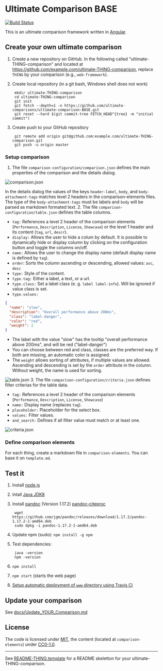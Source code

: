 # Ultimate Comparison BASE

[![Build Status](https://travis-ci.org/ultimate-comparisons/ultimate-comparison-BASE.svg?branch=master)](https://travis-ci.org/ultimate-comparisons/ultimate-comparison-BASE)

This is an ultimate comparison framework written in [Angular](https://angular.io/).

## Create your own ultimate comparison 
1. Create a new repository on GitHub. In the following called "ultimate-THING-comparison" and located at https://github.com/example.com/ultimate-THING-comparison, replace `THING` by your comparison (e.g., `web-framework`).
2. Create local repository (in a git bash, Windows shell does not work)

        mkdir ultimate-THING-comparison
        cd ultimate-THING-comparison
        git init
        git fetch --depth=1 -n https://github.com/ultimate-comparisons/ultimate-comparison-BASE.git
        git reset --hard $(git commit-tree FETCH_HEAD^{tree} -m "initial commit")

3. Create push to your GitHub repository
        
        git remote add origin git@github.com:example.com/ultimate-THING-comparison.git
        git push -u origin master
        
### Setup comparison
1. The file `comparison-configuration/comparison.json` defines the main properties of the comparison and the details dialog.
  
  ![comparison.json](https://cdn.rawgit.com/ultimate-comparisons/ultimate-comparison-BASE/master/media/comparison.svg)
  
  In the details dialog the values of the keys `header-label`, `body`, and `body-attachment-tags` matches level 2 headers in the comparison-elements files. The type of the `body-attachment-tags` must be labels and `body` will be parsed as markdown formated text. 
2. The file `comparison-configuration/table.json` defines the table columns. 
  - `tag:` References a level 2 header of the comparison elements (`Performance`, `Description`, `License`, `Showcase`) or the level 1 header and its content (`tag`, `url`, `descr`).
  - `display:` Allows the user to hide a colum by default. It is possible to dynamically hide or display column by clicking on the configuration button and toggle the columns on/off.
  - `name:` Allows the user to change the display name (default display name is defined by `tag`).
  - `order`: Sorts the column ascending or descending, allowed values: `asc`, `desc`
  - `type:` Style of the content. 
  - `type.tag:` Either a label, a text, or a url. 
  - `type.class:` Set a label class (e. g. `label label-info`). Will be ignored if value class is set.
  - `type.values:`
  ```json
  {
    "name": "slow",
    "description": "Overall performance above 200ms",
    "class": "label-danger",
    "color": "red",
    "weight": 2
  }
  ```
  - The label with the value "slow" has the tooltip "overall performance above 200ms", and will be red ("label-danger")
  - You can choose between red and class, classes are the preferred way. If both are missing, an automatic color is assigned.
  - The `weight` allows sorting of attributes, if multiple values are allowed. Ascending and descending is set by the `order` attribute in the column. Without weight, the name is used for sorting.

  ![table.json](https://cdn.rawgit.com/ultimate-comparisons/ultimate-comparison-BASE/master/media/table.svg) 
3. The file `comparison-configuration/criteria.json` defines filter criterias for the table data.
  - `tag:` References a level 2 header of the comparison elements (`Performance`, `Description`, `License`, `Showcase`)
  - `name:` Display name (replaces `tag`).
  - `placeholder:` Placeholder for the select box.
  - `values:` Filter values.
  - `and_search:` Defines if all filter value must match or at least one.
  
  ![criteria.json](https://cdn.rawgit.com/ultimate-comparisons/ultimate-comparison-BASE/master/media/criteria.svg)       
        

### Define comparison elements
For each thing, create a markdown file in `comparison-elements`.
You can base it on `template.md`.

## Test it
1. Install [node.js](https://nodejs.org/en/)
2. Intall [Java JDK8](http://www.oracle.com/technetwork/java/javase/downloads/jdk8-downloads-2133151.html)
3. Install [pandoc](http://pandoc.org/installing.html) (Version 1.17.2) [pandoc-citeproc](https://hackage.haskell.org/package/pandoc-citeproc)
        
        wget https://github.com/jgm/pandoc/releases/download/1.17.2/pandoc-1.17.2-1-amd64.deb
        sudo dpkg -i pandoc-1.17.2-1-amd64.deb
        
4. Update npm (sudo): `npm install -g npm`
5. Test dependencies:

        java -version
        npm -version

6. `npm install`
7. `npm start` (starts the web page)
8. [Setup automatic deployment of `www` directory using Travis CI](doc/Travis_Build_Deploy.md)

## Update your comparison

See [docs/Update_YOUR_Comparison.md](doc/Update_YOUR_Comparison.md)

## License

The code is licensed under [MIT], the content (located at `comparison-elements`) under [CC0-1.0].

  [CC0-1.0]: https://creativecommons.org/publicdomain/zero/1.0/

<hr />

See [README-THING.template](https://github.com/ultimate-comparisons/ultimate-comparison-BASE/blob/master/README-THING.template.md) for a README skeletton for your ultimate-THING-comparison.

  [MIT]: https://opensource.org/licenses/MIT
  [CC-BY-SA-4.0]: http://creativecommons.org/licenses/by-sa/4.0/

